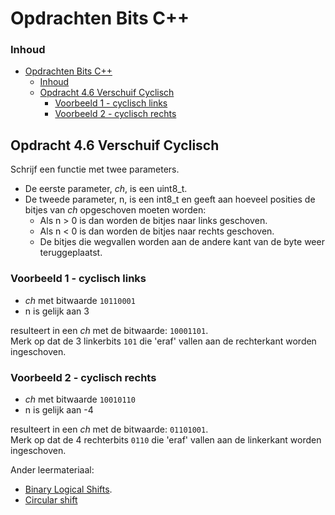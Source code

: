 # Opdrachten Bits C++[](title-id)

### Inhoud[](toc-id)
- [Opdrachten Bits C++](#opdrachten-bits-c)
    - [Inhoud](#inhoud)
    - [Opdracht 4.6 Verschuif Cyclisch](#opdracht-46-verschuif-cyclisch)
      - [Voorbeeld 1 - cyclisch links](#voorbeeld-1---cyclisch-links)
      - [Voorbeeld 2 - cyclisch rechts](#voorbeeld-2---cyclisch-rechts)


## Opdracht 4.6 Verschuif Cyclisch
Schrijf een functie met twee parameters. 
- De eerste parameter, *ch*, is een uint8_t. 
- De tweede parameter, n, is een int8_t en geeft aan hoeveel posities de bitjes van *ch* opgeschoven moeten
worden:
  - Als n > 0 is dan worden de bitjes naar links geschoven. 
  - Als n < 0 is dan worden de bitjes naar rechts geschoven. 
  - De bitjes die wegvallen worden aan de andere kant van de byte weer teruggeplaatst.

### Voorbeeld 1 - cyclisch links
- *ch* met bitwaarde `10110001`
- n is gelijk aan 3

resulteert in een *ch* met de bitwaarde: `10001101`.  
Merk op dat de 3 linkerbits `101` die 'eraf' vallen aan de rechterkant worden ingeschoven.

### Voorbeeld 2 - cyclisch rechts
- *ch* met bitwaarde `10010110`
- n is gelijk aan -4

resulteert in een *ch* met de bitwaarde: `01101001`.  
Merk op dat de 4 rechterbits `0110` die 'eraf' vallen aan de linkerkant worden ingeschoven.



Ander leermateriaal:
- [Binary Logical Shifts](https://youtu.be/C_MJ-UW1HkY).
- [Circular shift](https://en.wikipedia.org/wiki/Circular_shift)
